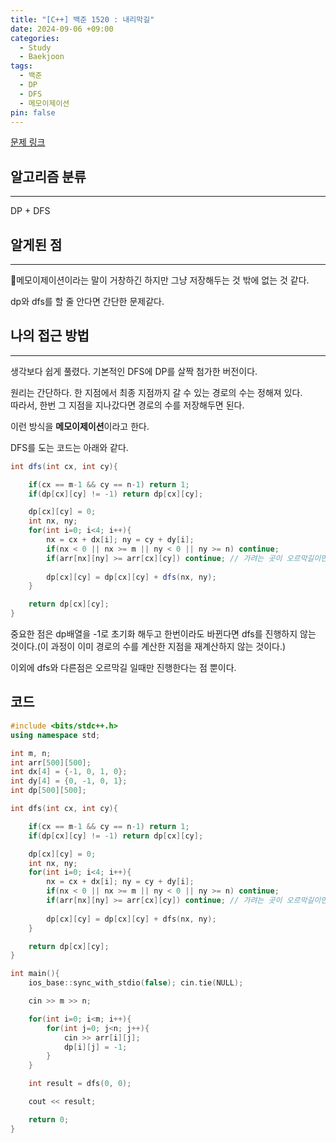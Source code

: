 ```yaml
---
title: "[C++] 백준 1520 : 내리막길"
date: 2024-09-06 +09:00
categories:
  - Study
  - Baekjoon
tags:
  - 백준
  - DP
  - DFS
  - 메모이제이션
pin: false
---
```

 [문제 링크](https://www.acmicpc.net/problem/25379)

## 알고리즘 분류
---
DP + DFS

## 알게된 점
---
메모이제이션이라는 말이 거창하긴 하지만 그냥 저장해두는 것 밖에 없는 것 같다.

dp와 dfs를 할 줄 안다면 간단한 문제같다.

## 나의 접근 방법
---
생각보다 쉽게 풀렸다. 기본적인 DFS에 DP를 살짝 첨가한 버전이다. 

원리는 간단하다. 한 지점에서 최종 지점까지 갈 수 있는 경로의 수는 정해져 있다.    
따라서, 한번 그 지점을 지나갔다면 경로의 수를 저장해두면 된다.

이런 방식을 **메모이제이션**이라고 한다.

DFS를 도는 코드는 아래와 같다.

```java
int dfs(int cx, int cy){

    if(cx == m-1 && cy == n-1) return 1;
    if(dp[cx][cy] != -1) return dp[cx][cy];

    dp[cx][cy] = 0;
    int nx, ny;
    for(int i=0; i<4; i++){
        nx = cx + dx[i]; ny = cy + dy[i];
        if(nx < 0 || nx >= m || ny < 0 || ny >= n) continue;
        if(arr[nx][ny] >= arr[cx][cy]) continue; // 가려는 곳이 오르막길이면 패스
    
        dp[cx][cy] = dp[cx][cy] + dfs(nx, ny);
    }

    return dp[cx][cy];
}
```

중요한 점은 dp배열을 -1로 초기화 해두고 한번이라도 바뀐다면 dfs를 진행하지 않는 것이다.(이 과정이 이미 경로의 수를 계산한 지점을 재계산하지 않는 것이다.)

이외에 dfs와 다른점은 오르막길 일때만 진행한다는 점 뿐이다.

코드
---
```cpp
#include <bits/stdc++.h>
using namespace std;

int m, n;
int arr[500][500];
int dx[4] = {-1, 0, 1, 0};
int dy[4] = {0, -1, 0, 1};
int dp[500][500];

int dfs(int cx, int cy){

    if(cx == m-1 && cy == n-1) return 1;
    if(dp[cx][cy] != -1) return dp[cx][cy];

    dp[cx][cy] = 0;
    int nx, ny;
    for(int i=0; i<4; i++){
        nx = cx + dx[i]; ny = cy + dy[i];
        if(nx < 0 || nx >= m || ny < 0 || ny >= n) continue;
        if(arr[nx][ny] >= arr[cx][cy]) continue; // 가려는 곳이 오르막길이면 패스
    
        dp[cx][cy] = dp[cx][cy] + dfs(nx, ny);
    }

    return dp[cx][cy];
}

int main(){
    ios_base::sync_with_stdio(false); cin.tie(NULL);

    cin >> m >> n;

    for(int i=0; i<m; i++){
        for(int j=0; j<n; j++){
            cin >> arr[i][j];
            dp[i][j] = -1;
        }
    }

    int result = dfs(0, 0);

    cout << result;

    return 0;
}
```